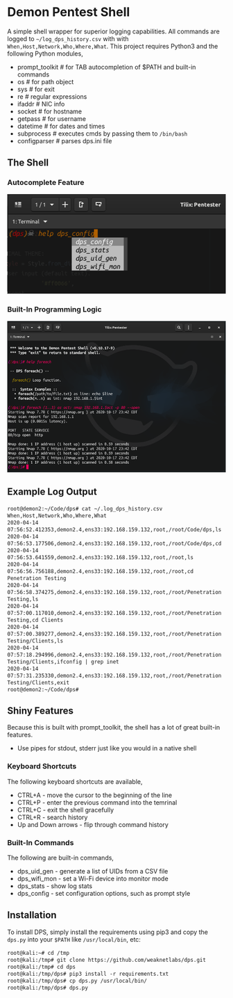 # Demon Pentest Shell
A simple shell wrapper for superior logging capabilities. All commands are logged to ```~/log_dps_history.csv``` with with ```When,Host,Network,Who,Where,What```.
This project requires Python3 and the following Python modules,
* prompt_toolkit # for TAB autocompletion of $PATH and built-in commands
* os # for path object
* sys # for exit
* re # regular expressions
* ifaddr # NIC info
* socket # for hostname
* getpass # for username
* datetime # for dates and times
* subprocess # executes cmds by passing them to `/bin/bash`
* configparser # parses dps.ini file

## The Shell
### Autocomplete Feature
![Screenshot of auto-complete text](images/screenshots/dps-autocomplete.PNG)
### Built-In Programming Logic
![foreach() function screenshot](images/screenshots/dps_foreach.png)
## Example Log Output
```
root@demon2:~/Code/dps# cat ~/.log_dps_history.csv 
When,Host,Network,Who,Where,What
2020-04-14 07:56:52.412353,demon2.4,ens33:192.168.159.132,root,/root/Code/dps,ls
2020-04-14 07:56:53.177506,demon2.4,ens33:192.168.159.132,root,/root/Code/dps,cd
2020-04-14 07:56:53.641559,demon2.4,ens33:192.168.159.132,root,/root,ls
2020-04-14 07:56:56.756188,demon2.4,ens33:192.168.159.132,root,/root,cd Penetration Testing
2020-04-14 07:56:58.374275,demon2.4,ens33:192.168.159.132,root,/root/Penetration Testing,ls
2020-04-14 07:57:00.117010,demon2.4,ens33:192.168.159.132,root,/root/Penetration Testing,cd Clients
2020-04-14 07:57:00.389277,demon2.4,ens33:192.168.159.132,root,/root/Penetration Testing/Clients,ls
2020-04-14 07:57:18.294996,demon2.4,ens33:192.168.159.132,root,/root/Penetration Testing/Clients,ifconfig | grep inet
2020-04-14 07:57:31.235330,demon2.4,ens33:192.168.159.132,root,/root/Penetration Testing/Clients,exit
root@demon2:~/Code/dps#
```
## Shiny Features
Because this is built with prompt_toolkit, the shell has a lot of great built-in features. 
* Use pipes for stdout, stderr just like you would in a native shell
### Keyboard Shortcuts
The following keyboard shortcuts are available,
* CTRL+A - move the cursor to the beginning of the line
* CTRL+P - enter the previous command into the temrinal
* CTRL+C - exit the shell gracefully
* CTRL+R - search history
* Up and Down arrows - flip through command history
### Built-In Commands
The following are built-in commands,
* dps_uid_gen - generate a list of UIDs from a CSV file
* dps_wifi_mon - set a Wi-Fi device into monitor mode
* dps_stats - show log stats
* dps_config - set configuration options, such as prompt style
## Installation
To install DPS, simply install the requirements using pip3 and copy the ```dps.py``` into your ```$PATH``` like ```/usr/local/bin```, etc:
```
root@kali:~# cd /tmp
root@kali:/tmp# git clone https://github.com/weaknetlabs/dps.git
root@kali:/tmp# cd dps
root@kali:/tmp/dps# pip3 install -r requirements.txt
root@kali:/tmp/dps# cp dps.py /usr/local/bin/
root@kali:/tmp/dps# dps.py
```
